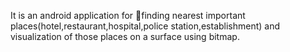 It is an android application for finding nearest important places(hotel,restaurant,hospital,police
station,establishment) and visualization of those places on a surface using bitmap.